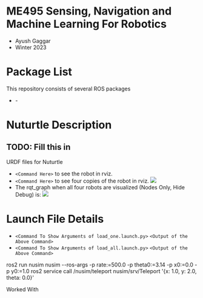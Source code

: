 # ME495 Sensing, Navigation and Machine Learning For Robotics
* Ayush Gaggar
* Winter 2023
# Package List
This repository consists of several ROS packages
- <PACKAGE1> - <one sentence description>

# Nuturtle  Description
## TODO: Fill this in
URDF files for Nuturtle <Name Your Robot>
* `<Command Here>` to see the robot in rviz.
* `<Command Here>` to see four copies of the robot in rviz.
![](images/rviz.png)
* The rqt_graph when all four robots are visualized (Nodes Only, Hide Debug) is:
![](images/rqt_graph.svg)
# Launch File Details
* `<Command To Show Arguments of load_one.launch.py>`
  `<Output of the Above Command>`
* `<Command To Show Arguments of load_all.launch.py>`
  `<Output of the Above Command>`


ros2 run nusim nusim --ros-args -p rate:=500.0 -p theta0:=3.14 -p x0:=0.0 -p y0:=1.0
ros2 service call /nusim/teleport nusim/srv/Teleport '{x: 1.0, y: 2.0, theta: 0.0}'

Worked With <List anyone you worked with here or change to nobody if nobody>